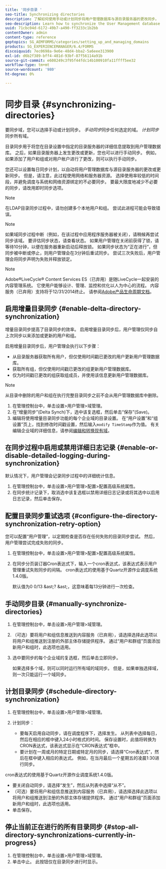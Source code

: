 ```yaml
---
title: '同步目录 '
seo-title: Synchronizing directories
description: 了解如何使用手动或计划同步将用户管理数据库与源目录服务器的更改同步。
seo-description: Learn how to synchronize the User Management database with changes to the source directory servers using manual or scheduled synchronization.
uuid: 71cbc04d-6172-49b7-a490-ff3233c1b2bb
contentOwner: admin
content-type: reference
geptopics: SG_AEMFORMS/categories/setting_up_and_managing_domains
products: SG_EXPERIENCEMANAGER/6.4/FORMS
discoiquuid: 7ec0698a-9e6e-48d4-bba2-5a6eee313900
exl-id: d6b2f389-bff4-481d-93bf-87f56114a91b
source-git-commit: e608249c3f95f44fdc14b100910fa11ffff5ee32
workflow-type: tm+mt
source-wordcount: '980'
ht-degree: 0%

---
```


# 同步目录 {#synchronizing-directories}

要同步域，您可以选择手动或计划同步。 *手动同步*&#x200B;同步任何选定的域。 *计划同步*&#x200B;同步所有域。

目录同步用于将您在目录设置中指定的目录服务器的详细信息提取到用户管理数据库。 之后，如果目录服务器上发生更改或更新，您也可以进行手动同步。 例如，如果添加了用户和组或对用户帐户进行了更改，则可以执行手动同步。

您还可以设置每日同步计划，以自动将用户管理数据库与源目录服务器的更改或更新同步。 但是，请注意，此过程使用网络和服务器资源。 选择使用率较低的时间段，并避免调度与系统和网络资源绑定的不必要同步。 要最大限度地减少不必要的同步，请改用即时同步选项。

>[!NOTE]
>
>在LDAP目录同步过程中，请勿创建多个本地用户和组。 尝试此进程可能会导致错误。

>[!NOTE]
>
>如果域同步过程中断（例如，在该过程中应用程序服务器被关闭），请稍候再尝试同步该域。 要评估同步状态，请查看状态。 如果用户管理在关闭前获得了锁，请等待10分钟，以便在服务器重新启动后释放锁。 如果同步状态为“正在进行”，但同步被中断或停止，则用户管理会在3分钟后重试同步。 尝试三次失败后，用户管理会将同步声明为失败并释放锁定。

>[!NOTE]
>
>Adobe®LiveCycle® Content Services ES（已弃用）是随LiveCycle一起安装的内容管理系统。 它使用户能够设计、管理、监控和优化以人为中心的流程。 内容服务（已弃用）支持将于12/31/2014终止。 请参阅[Adobe产品生命周期文档](https://www.adobe.com/support/products/enterprise/eol/eol_matrix.html)。

## 启用增量目录同步 {#enable-delta-directory-synchronization}

增量目录同步提高了目录同步的效率。 启用增量目录同步后，用户管理仅同步自上次同步以来添加或更新的用户和组。

启用增量目录同步后，用户管理会执行以下步骤：

* 从目录服务器获取所有用户，但仅使用时间戳已更改的用户更新用户管理数据库。
* 获取所有组，但仅使用时间戳已更改的组更新用户管理数据库。
* 仅为时间戳已更改的组获取组成员，并使用该信息更新用户管理数据库。

>[!NOTE]
>
>从目录中删除的用户和组在执行完整目录同步之前不会从用户管理数据库中删除。

1. 在管理控制台中，单击设置>用户管理>域管理。
1. 在“增量同步”(Delta Synch)下，选中该复选框，然后单击“保存”(Save)。
1. 编辑将使用增量目录同步功能的每个企业域的目录设置。 在“用户设置”和“组设置”页上，找到修改时间戳设置，然后输入`modify TimeStamp`作为值。 有关编辑企业域的详细信息，请参阅[编辑和转换现有域](/help/forms/using/admin-help/editing-converting-existing-domains.md#editing-and-converting-existing-domains)。

## 在同步过程中启用或禁用详细日志记录 {#enable-or-disable-detailed-logging-during-synchronization}

默认情况下，用户管理会记录同步过程中的详细统计信息。

1. 在管理控制台中，单击设置>用户管理>配置>配置高级系统属性。
1. 在同步统计记录下，取消选中该复选框以禁用详细日志记录或将其选中以启用日志记录，然后单击保存。

## 配置目录同步重试选项 {#configure-the-directory-synchronization-retry-option}

您可以配置“用户管理”，以定期检查是否存在任何失败的目录同步尝试。 然后，用户管理尝试完成失败的同步。

1. 在管理控制台中，单击设置>用户管理>配置>配置高级系统属性。
1. 在同步分页装订器Cron表达式下，输入一个cron表达式，该表达式表示用户管理重试失败同步的间隔。 cron表达式的使用基于Quartz开源作业调度系统1.4.0版。

   默认值为0 0/13 &amp;ast;? &amp;ast;，这意味着每13分钟进行一次检查。

## 手动同步目录 {#manually-synchronize-directories}

1. 在管理控制台中，单击设置>用户管理>域管理。
1. （可选）要将用户和组信息推送到内容服务（已弃用），请选择选择此选项以将用户和组推送到注册的外部主体存储提供程序。 通过“用户和群组”页面添加新用户和组时，此选项也适用。
1. 选中要同步的每个企业域的复选框，然后单击立即同步。

   如果选择多个域，则可以同时运行所有域的域同步。 但是，如果单独选择域，则一次只能运行一个域同步。

## 计划目录同步 {#schedule-directory-synchronization}

1. 在管理控制台中，单击设置>用户管理>域管理。
1. 计划同步：

   * 要每天启用自动同步，请在调度程序下，选择发生。 从列表中选择每日，然后在相应的框中键入24小时格式的时间。 保存设置时，此值将转换为CRON表达式，该表达式显示在“CRON表达式”框中。
   * 要计划在一周或月的特定日期或特定月的同步，请选择“Cron表达式”，然后在框中键入相应的表达式。 例如，在当月最后一个星期五的凌晨1:30进行同步。

cron表达式的使用基于Quartz开源作业调度系统1.4.0版。

* 要关闭自动同步，请选择“发生”，然后从列表中选择“从不”。
* （可选）要将用户和组信息推送到内容服务（已弃用），请选择选择此选项以将用户和组推送到注册的外部主体存储提供程序。 通过“用户和群组”页面添加新用户和组时，此选项也适用。
* 单击保存。

## 停止当前正在进行的所有目录同步 {#stop-all-directory-synchronizations-currently-in-progress}

1. 在管理控制台中，单击设置>用户管理>域管理。
1. 单击中止。 此按钮仅在目录同步进行时显示。

